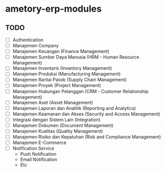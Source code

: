 # ametory-erp-modules

## TODO

- [ ] Authentication
- [ ] Manajemen Company
- [ ] Manajemen Keuangan (Finance Management)
- [ ] Manajemen Sumber Daya Manusia (HRM - Human Resource Management)
- [ ] Manajemen Inventaris (Inventory Management)
- [ ] Manajemen Produksi (Manufacturing Management)
- [ ] Manajemen Rantai Pasok (Supply Chain Management)
- [ ] Manajemen Proyek (Project Management)
- [ ] Manajemen Hubungan Pelanggan (CRM - Customer Relationship Management)
- [ ] Manajemen Aset (Asset Management)
- [ ] Manajemen Laporan dan Analitik (Reporting and Analytics)
- [ ] Manajemen Keamanan dan Akses (Security and Access Management)
- [ ] Integrasi dengan Sistem Lain (Integration)
- [ ] Manajemen Dokumen (Document Management)
- [ ] Manajemen Kualitas (Quality Management)
- [ ] Manajemen Risiko dan Kepatuhan (Risk and Compliance Management)
- [ ] Manajemen E-Commerce
- [ ] Notification Service
    - Push Notification
    - Email Notification
    - Etc